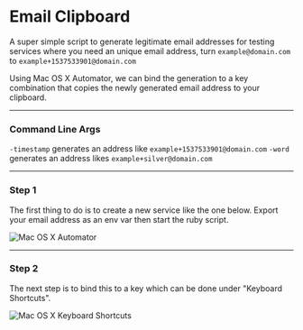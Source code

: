 # Email Clipboard
A super simple script to generate legitimate email addresses for testing services where you need an unique email address, turn `example@domain.com` to `example+1537533901@domain.com`

Using Mac OS X Automator, we can bind the generation to a key combination that copies the newly generated email address to your clipboard.

---

### Command Line Args
`-timestamp` generates an address like `example+1537533901@domain.com`
`-word` generates an address likes `example+silver@domain.com`

---

### Step 1

The first thing to do is to create a new service like the one below. Export your email address as an env var then start the ruby script.

![Mac OS X Automator](https://i.imgur.com/QAu8xk2.png)

---

### Step 2

The next step is to bind this to a key which can be done under "Keyboard Shortcuts".

![Mac OS X Keyboard Shortcuts](https://i.imgur.com/Kg8yZq0.png)
